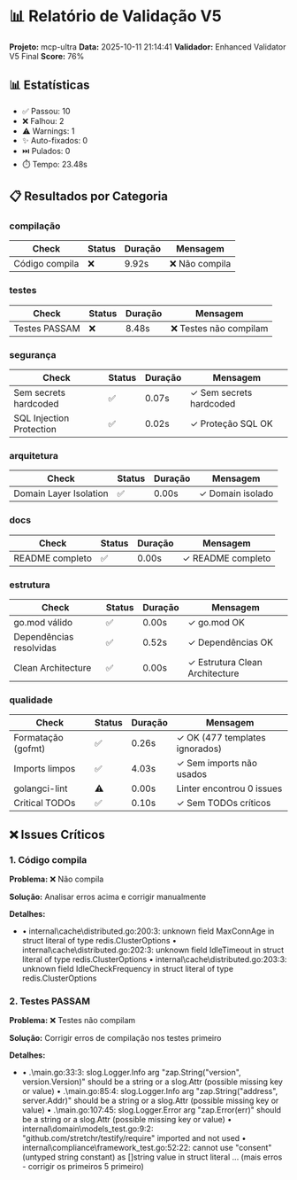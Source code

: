 # 📊 Relatório de Validação V5

**Projeto:** mcp-ultra
**Data:** 2025-10-11 21:14:41
**Validador:** Enhanced Validator V5 Final
**Score:** 76%

## 📊 Estatísticas

- ✅ Passou: 10
- ❌ Falhou: 2
- ⚠️  Warnings: 1
- ✨ Auto-fixados: 0
- ⏭️  Pulados: 0
- ⏱️  Tempo: 23.48s

## 📋 Resultados por Categoria

### compilação

| Check | Status | Duração | Mensagem |
|-------|--------|---------|----------|
| Código compila | ❌ | 9.92s | ❌ Não compila |

### testes

| Check | Status | Duração | Mensagem |
|-------|--------|---------|----------|
| Testes PASSAM | ❌ | 8.48s | ❌ Testes não compilam |

### segurança

| Check | Status | Duração | Mensagem |
|-------|--------|---------|----------|
| Sem secrets hardcoded | ✅ | 0.07s | ✓ Sem secrets hardcoded |
| SQL Injection Protection | ✅ | 0.02s | ✓ Proteção SQL OK |

### arquitetura

| Check | Status | Duração | Mensagem |
|-------|--------|---------|----------|
| Domain Layer Isolation | ✅ | 0.00s | ✓ Domain isolado |

### docs

| Check | Status | Duração | Mensagem |
|-------|--------|---------|----------|
| README completo | ✅ | 0.00s | ✓ README completo |

### estrutura

| Check | Status | Duração | Mensagem |
|-------|--------|---------|----------|
| go.mod válido | ✅ | 0.00s | ✓ go.mod OK |
| Dependências resolvidas | ✅ | 0.52s | ✓ Dependências OK |
| Clean Architecture | ✅ | 0.00s | ✓ Estrutura Clean Architecture |

### qualidade

| Check | Status | Duração | Mensagem |
|-------|--------|---------|----------|
| Formatação (gofmt) | ✅ | 0.26s | ✓ OK (477 templates ignorados) |
| Imports limpos | ✅ | 4.03s | ✓ Sem imports não usados |
| golangci-lint | ⚠️ | 0.00s | Linter encontrou 0 issues |
| Critical TODOs | ✅ | 0.10s | ✓ Sem TODOs críticos |

## ❌ Issues Críticos

### 1. Código compila

**Problema:** ❌ Não compila

**Solução:** Analisar erros acima e corrigir manualmente

**Detalhes:**
-   • internal\cache\distributed.go:200:3: unknown field MaxConnAge in struct literal of type redis.ClusterOptions
  • internal\cache\distributed.go:202:3: unknown field IdleTimeout in struct literal of type redis.ClusterOptions
  • internal\cache\distributed.go:203:3: unknown field IdleCheckFrequency in struct literal of type redis.ClusterOptions

### 2. Testes PASSAM

**Problema:** ❌ Testes não compilam

**Solução:** Corrigir erros de compilação nos testes primeiro

**Detalhes:**
-   • .\main.go:33:3: slog.Logger.Info arg "zap.String(\"version\", version.Version)" should be a string or a slog.Attr (possible missing key or value)
  • .\main.go:85:4: slog.Logger.Info arg "zap.String(\"address\", server.Addr)" should be a string or a slog.Attr (possible missing key or value)
  • .\main.go:107:45: slog.Logger.Error arg "zap.Error(err)" should be a string or a slog.Attr (possible missing key or value)
  • internal\domain\models_test.go:9:2: "github.com/stretchr/testify/require" imported and not used
  • internal\compliance\framework_test.go:52:22: cannot use "consent" (untyped string constant) as []string value in struct literal
  ... (mais erros - corrigir os primeiros 5 primeiro)

